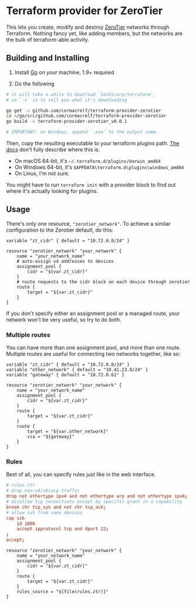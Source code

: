 # Terraform provider for ZeroTier

This lets you create, modify and destroy [ZeroTier](https://zerotier.com) networks through Terraform.
Nothing fancy yet, like adding members, but the networks are the bulk of
terraform-able activity.

## Building and Installing

1. Install [Go](http://www.golang.org/) on your machine, 1.9+ required

2. Do the following

```sh
# it will take a while to download `hashicorp/terraform`,
# so `-v` is to tell you what it's downloading

go get -v github.com/cormacrelf/terraform-provider-zerotier
cd ~/go/src/github.com/cormacrelf/terraform-provider-zerotier
go build -o terraform-provider-zerotier_v0.0.1

# IMPORTANT: on Windows, append `.exe` to the output name.
```

Then, copy the resulting executable to your terraform plugins path. [The
docs](https://www.terraform.io/docs/configuration/providers.html#third-party-plugins)
don't fully describe where this is.

* On macOS 64-bit, it's `~/.terraform.d/plugins/darwin_amd64`
* On Windows 64-bit, it's `$APPDATA\terraform.d\plugins\windows_amd64`
* On Linux, I'm not sure.

You might have to run `terraform init` with a provider block to find out where
it's actually looking for plugins.

## Usage

There's only one resource, `"zerotier_network"`. To achieve a similar
configuration to the Zerotier default, do this:

```hcl
variable "zt_cidr" { default = "10.72.0.0/24" }

resource "zerotier_network" "your_network" {
    name = "your_network_name"
    # auto-assign v4 addresses to devices
    assignment_pool {
        cidr = "${var.zt_cidr}"
    }
    # route requests to the cidr block on each device through zerotier
    route {
        target = "${var.zt_cidr}"
    }
}
```

If you don't specify either an assignment pool or a managed route, your network
won't be very useful, so try to do both.

### Multiple routes

You can have more than one assignment pool, and more than one route. Multiple
routes are useful for connecting two networks together, like so:

```hcl
variable "zt_cidr" { default = "10.72.0.0/24" }
variable "other_network" { default = "10.41.23.0/24" }
variable "gateway" { default = "10.72.0.61" }

resource "zerotier_network" "your_network" {
    name = "your_network_name"
    assignment_pool {
        cidr = "${var.zt_cidr}"
    }
    route {
        target = "${var.zt_cidr}"
    }
    route {
        target = "${var.other_network}"
        via = "${gateway}"
    }
}
```

### Rules

Best of all, you can specify rules just like in the web interface.

```conf
# rules.ztr
# drop non-v4/v6/arp traffic
drop not ethertype ipv4 and not ethertype arp and not ethertype ipv6;
# disallow tcp connections except by specific grant in a capability
break chr tcp_syn and not chr tcp_ack;
# allow ssh from some devices
cap ssh
    id 1000
    accept ipprotocol tcp and dport 22;
;
accept;
```

```hcl
resource "zerotier_network" "your_network" {
    name = "your_network_name"
    assignment_pool {
        cidr = "${var.zt_cidr}"
    }
    route {
        target = "${var.zt_cidr}"
    }
    rules_source = "${file(rules.ztr)}"
}
```
